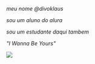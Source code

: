 _meu nome @divoklaus_

_sou um aluno do alura_

_sou um estudante daqui tambem_

_"I Wanna Be Yours"_

![](https://media3.giphy.com/media/v1.Y2lkPTc5MGI3NjExeTVoczM4NGYweTExZ2JsbmIyY2J6eHpsd2ppZ2M1NHVvN2IwNG5zNCZlcD12MV9pbnRlcm5hbF9naWZfYnlfaWQmY3Q9Zw/uBTWyINWTrWz6/giphy.webp)

